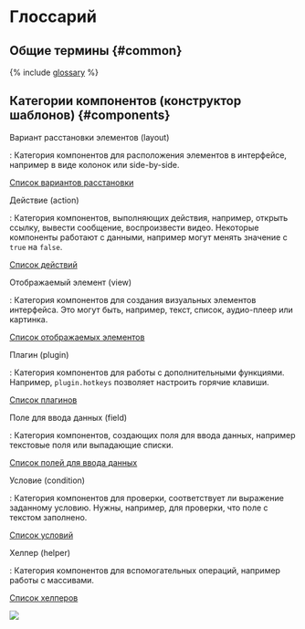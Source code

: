 # Глоссарий

## Общие термины {#common}

{% include [glossary](../_includes/glossaryInclude.md) %}

## Категории компонентов (конструктор шаблонов) {#components}

Вариант расстановки элементов (layout)

: Категория компонентов для расположения элементов в интерфейсе, например в виде колонок или side-by-side.

  [Список вариантов расстановки](reference/layouts.md)

Действие (action)

: Категория компонентов, выполняющих действия, например, открыть ссылку, вывести сообщение, воспроизвести видео. Некоторые компоненты работают с данными, например могут менять значение с `true` на `false`.

  [Список действий](reference/actions.md)

Отображаемый элемент (view)

: Категория компонентов для создания визуальных элементов интерфейса. Это могут быть, например, текст, список, аудио-плеер или картинка.

  [Список отображаемых элементов](reference/views.md)

Плагин (plugin)

: Категория компонентов для работы с дополнительными функциями. Например, `plugin.hotkeys` позволяет настроить горячие клавиши.

  [Список плагинов](reference/plugins.md)

Поле для ввода данных (field)

: Категория компонентов, создающих поля для ввода данных, например текстовые поля или выпадающие списки.

  [Список полей для ввода данных](reference/fields.md)

Условие (condition)

: Категория компонентов для проверки, соответствует ли выражение заданному условию. Нужны, например, для проверки, что поле с текстом заполнено.

  [Список условий](reference/conditions.md)

Хелпер (helper)

: Категория компонентов для вспомогательных операций, например работы с массивами.

  [Список хелперов](reference/helpers.md)

[![](_images/buttons/contact-support.svg)](concepts/support.md)
